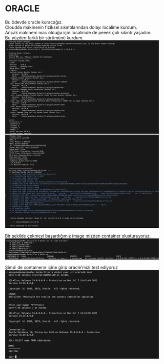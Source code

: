 # ORACLE

Bu ödevde oracle kuracağız.  
Cloudda makinenin fiziksel sıkıntılarından dolayı localime kurdum.  
Ancak makinem mac olduğu için localimde de peeek çok sıkıntı yaşadım.  
Bu yüzden farklı bir sürümünü kurdum.  
![image](/homework11/imageOlusturma.png)
![image](/homework11/imageOlustu.png)

Bir şekilde çekmeyi başardığımız image mizden container olusturuyoruz.
![image](/homework11/containeriCalistirma.png)

Şimdi de containerın içine girip oracle'mizi test ediyoruz
![image](/homework11/oracleTest.png)